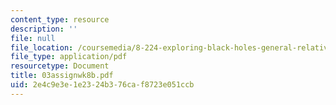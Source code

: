 ```yaml
---
content_type: resource
description: ''
file: null
file_location: /coursemedia/8-224-exploring-black-holes-general-relativity-astrophysics-spring-2003/2e4c9e3e1e2324b376caf8723e051ccb_03assignwk8b.pdf
file_type: application/pdf
resourcetype: Document
title: 03assignwk8b.pdf
uid: 2e4c9e3e-1e23-24b3-76ca-f8723e051ccb
---
```

